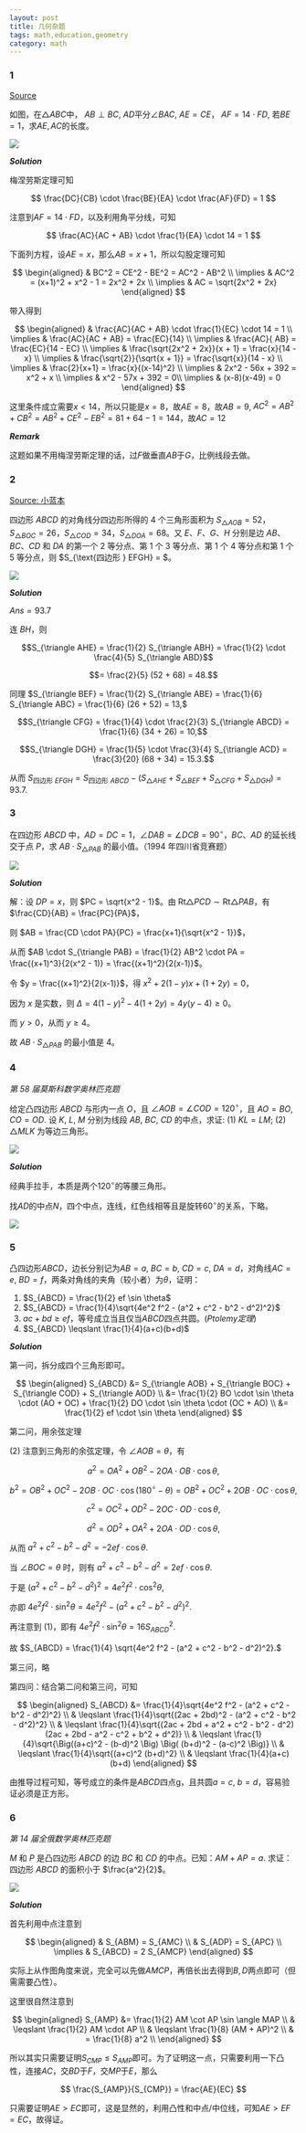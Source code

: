 ```yaml
---
layout: post 
title: 几何杂题
tags: math,education,geometry
category: math
---
```


### 1

[Source](https://www.bilibili.com/video/BV1Y9hGzXEYh/?spm_id_from=333.1365.list.card_archive.click&vd_source=2c3b1cf87d67c244536d57d4d5b68285)

如图，在$\triangle ABC$中， $AB \perp BC$, $AD$平分$\angle BAC$, $AE = CE$，
$AF = 14 \cdot FD$, 若$BE = 1$，求$AE, AC$的长度。

![](https://crsando.github.io/images/2025-08-05/A-001.png)

***Solution***

梅涅劳斯定理可知

$$
\frac{DC}{CB} \cdot \frac{BE}{EA} \cdot \frac{AF}{FD} = 1
$$

注意到$AF = 14 \cdot FD$，以及利用角平分线，可知

$$
    \frac{AC}{AC + AB} \cdot \frac{1}{EA} \cdot 14 = 1
$$

下面列方程，设$AE = x$，那么$AB  = x + 1$，所以勾股定理可知

$$
\begin{aligned}
    & BC^2 = CE^2 - BE^2 = AC^2 - AB^2 \\
    \implies & AC^2 = (x+1)^2 + x^2 - 1 = 2x^2 + 2x \\
    \implies & AC = \sqrt{2x^2 + 2x}
\end{aligned}
$$

带入得到

$$
\begin{aligned}
    & \frac{AC}{AC + AB} \cdot \frac{1}{EC} \cdot 14 = 1 \\
    \implies & \frac{AC}{AC + AB} = \frac{EC}{14} \\
    \implies & \frac{AC}{ AB} = \frac{EC}{14 - EC} \\
    \implies & \frac{\sqrt{2x^2 + 2x}}{x + 1} = \frac{x}{14 - x} \\
    \implies & \frac{\sqrt{2}}{\sqrt{x + 1}} = \frac{\sqrt{x}}{14 - x} \\
    \implies & \frac{2}{x+1} = \frac{x}{(x-14)^2} \\
    \implies & 2x^2 - 56x + 392 = x^2 + x \\
    \implies & x^2 - 57x + 392 = 0\\
    \implies & (x-8)(x-49) = 0
\end{aligned}
$$

这里条件成立需要$x < 14$，所以只能是$x = 8$，故$AE = 8$，故$AB = 9$, 
$AC^2 = AB^2 + CB^2 = AB^2 + CE^2 - EB^2 = 81 + 64 - 1 = 144$，故$AC = 12$

***Remark***

这题如果不用梅涅劳斯定理的话，过$F$做垂直$AB$于$G$，比例线段去做。

### 2

[Source: 小蓝本]()

四边形 $ABCD$ 的对角线分四边形所得的 4 个三角形面积为 $S_{\triangle AOB} = 52$，$S_{\triangle BOC} = 26$，$S_{\triangle COD} = 34$，$S_{\triangle DOA} = 68$。又 $E$、$F$、$G$、$H$ 分别是边 $AB$、$BC$、$CD$ 和 $DA$ 的第一个 $2$ 等分点、第 $1$ 个 $3$ 等分点、第 $1$ 个 $4$ 等分点和第 $1$ 个 $5$ 等分点，则 $S_{\text{四边形 } EFGH} = $。

![](https://crsando.github.io/images/2025-08-05/A-002.png)

***Solution***

$Ans = 93.7$ 

连 $BH$，则

$$S_{\triangle AHE} = \frac{1}{2} S_{\triangle ABH} = \frac{1}{2} \cdot \frac{4}{5} S_{\triangle ABD}$$

$$= \frac{2}{5} (52 + 68) = 48.$$

同理 $S_{\triangle BEF} = \frac{1}{2} S_{\triangle ABE} = \frac{1}{6} S_{\triangle ABC} = \frac{1}{6} (26 + 52) = 13,$

$$S_{\triangle CFG} = \frac{1}{4} \cdot \frac{2}{3} S_{\triangle ABCD} = \frac{1}{6} (34 + 26) = 10,$$

$$S_{\triangle DGH} = \frac{1}{5} \cdot \frac{3}{4} S_{\triangle ACD} = \frac{3}{20} (68 + 34) = 15.3.$$

从而 $S_{\text{四边形 } EFGH} = S_{\text{四边形 } ABCD} - (S_{\triangle AHE} + S_{\triangle BEF} + S_{\triangle CFG} + S_{\triangle DGH}) = 93.7.$

### 3

在四边形 $ABCD$ 中，$AD = DC = 1$，$\angle DAB = \angle DCB = 90^\circ$，$BC$、$AD$ 的延长线交于点 $P$，求 $AB \cdot S_{\triangle PAB}$ 的最小值。（1994 年四川省竞赛题）

![](https://crsando.github.io/images/2025-08-05/A-003.png)

***Solution***

解：设 $DP = x$，则 $PC = \sqrt{x^2 - 1}$。由 $\text{Rt} \triangle PCD \sim \text{Rt} \triangle PAB$，有 $\frac{CD}{AB} = \frac{PC}{PA}$，

则 $AB = \frac{CD \cdot PA}{PC} = \frac{x+1}{\sqrt{x^2 - 1}}$，

从而 $AB \cdot S_{\triangle PAB} = \frac{1}{2} AB^2 \cdot PA = \frac{(x+1)^3}{2(x^2 - 1)} = \frac{(x+1)^2}{2(x-1)}$。

令 $y = \frac{(x+1)^2}{2(x-1)}$，得 $x^2 + 2(1-y)x + (1+2y) = 0$，

因为 $x$ 是实数，则 $\Delta = 4(1-y)^2 - 4(1+2y) = 4y(y-4) \geq 0$。

而 $y > 0$，从而 $y \geq 4$。

故 $AB \cdot S_{\triangle PAB}$ 的最小值是 4。

### 4

*第 58 届莫斯科数学奥林匹克题*

给定凸四边形 $ABCD$ 与形内一点 $O$，且 $\angle AOB = \angle COD = 120^\circ$，且 $AO = BO$, $CO = OD$. 设 $K$, $L$, $M$ 分别为线段 $AB$, $BC$, $CD$ 的中点，求证: 
(1) $KL = LM$;
(2) $\triangle MLK$ 为等边三角形。 

![](https://crsando.github.io/images/2025-08-05/A-004.png)

***Solution***

经典手拉手，本质是两个$120^\circ$的等腰三角形。

找$AD$的中点$N$，四个中点，连线，红色线相等且是旋转$60^\circ$的关系，下略。

![](https://crsando.github.io/images/2025-08-05/A-004-Ans.png)

### 5

凸四边形$ABCD$，边长分别记为$AB = a$, $BC = b$, $CD = c$, $DA = d$，对角线$AC = e$, $BD = f$，两条对角线的夹角（较小者）为$\theta$，证明：

1. $S_{ABCD} = \frac{1}{2} ef \sin \theta$
2. $S_{ABCD} = \frac{1}{4}\sqrt{4e^2 f^2 - (a^2 + c^2 - b^2 - d^2)^2}$
3. $ac + bd \geqslant ef$，等号成立当且仅当$ABCD$四点共圆。(*Ptolemy定理*)
4. $S_{ABCD} \leqslant \frac{1}{4}(a+c)(b+d)$

***Solution***

第一问，拆分成四个三角形即可。

$$
\begin{aligned}
S_{ABCD} &= S_{\triangle AOB} + S_{\triangle BOC} + S_{\triangle COD} + S_{\triangle AOD} \\
&= \frac{1}{2} BO \cdot \sin \theta \cdot (AO + OC) + \frac{1}{2} DO \cdot \sin \theta \cdot (OC + AO) \\
&= \frac{1}{2} ef \cdot \sin \theta
\end{aligned}
$$

第二问，用余弦定理

(2) 注意到三角形的余弦定理，令 $\angle AOB = \theta$，有

$$a^2 = OA^2 + OB^2 - 2OA \cdot OB \cdot \cos \theta,$$

$$b^2 = OB^2 + OC^2 - 2OB \cdot OC \cdot \cos(180^\circ - \theta) = OB^2 + OC^2 + 2OB \cdot OC \cdot \cos \theta,$$

$$c^2 = OC^2 + OD^2 - 2OC \cdot OD \cdot \cos \theta,$$

$$d^2 = OD^2 + OA^2 + 2OA \cdot OD \cdot \cos \theta,$$

从而 $a^2 + c^2 - b^2 - d^2 = -2ef \cdot \cos \theta.$

当 $\angle BOC = \theta$ 时，则有 $a^2 + c^2 - b^2 - d^2 = 2ef \cdot \cos \theta.$

于是 $(a^2 + c^2 - b^2 - d^2)^2 = 4e^2f^2 \cdot \cos^2 \theta,$

亦即 $4e^2f^2 \cdot \sin^2 \theta = 4e^2f^2 - (a^2 + c^2 - b^2 - d^2)^2.$

再注意到 (1)，即有 $4e^2f^2 \cdot \sin^2 \theta = 16S^2_{ABCD}.$

故 $S_{ABCD} = \frac{1}{4} \sqrt{4e^2 f^2 - (a^2 + c^2 - b^2 - d^2)^2}.$

第三问，略

第四问：结合第二问和第三问，可知

$$
\begin{aligned}
    S_{ABCD} &= \frac{1}{4}\sqrt{4e^2 f^2 - (a^2 + c^2 - b^2 - d^2)^2} \\
        & \leqslant \frac{1}{4}\sqrt{(2ac + 2bd)^2 - (a^2 + c^2 - b^2 - d^2)^2} \\
        & \leqslant \frac{1}{4}\sqrt{(2ac + 2bd + a^2 + c^2 - b^2 - d^2)(2ac + 2bd - a^2 - c^2 + b^2 + d^2)} \\
        & \leqslant \frac{1}{4}\sqrt{\Big((a+c)^2 - (b-d)^2 \Big) \Big( (b+d)^2 - (a-c)^2 \Big)} \\
        & \leqslant \frac{1}{4}\sqrt{(a+c)^2 (b+d)^2} \\
        & \leqslant \frac{1}{4}(a+c)(b+d)
\end{aligned}
$$

由推导过程可知，等号成立的条件是$ABCD$四点g，且共圆$a = c$, $b = d$，容易验证必须是正方形。

### 6

*第 14 届全俄数学奥林匹克题*

$M$ 和 $P$ 是凸四边形 $ABCD$ 的边 $BC$ 和 $CD$ 的中点。已知：$AM + AP = a$. 求证：四边形 $ABCD$ 的面积小于 $\frac{a^2}{2}$。

![](https://crsando.github.io/images/2025-08-05/A-005-Ans.png)

***Solution***

首先利用中点注意到

$$
\begin{aligned}
    & S_{ABM} = S_{AMC} \\
    & S_{ADP} = S_{APC} \\
    \implies & S_{ABCD} = 2 S_{AMCP}
\end{aligned}
$$

实际上从作图角度来说，完全可以先做$AMCP$，再倍长出去得到$B,D$两点即可（但需需要凸性）。

这里很自然注意到

$$
\begin{aligned}
    S_{AMP} &= \frac{1}{2} AM \cot AP \sin \angle MAP \\
        & \leqslant  \frac{1}{2} AM \cdot AP \\
        & \leqslant  \frac{1}{8} (AM + AP)^2 \\
        & =  \frac{1}{8} a^2 \\
\end{aligned}
$$

所以其实只需要证明$S_{CMP} \leqslant S_{AMP}$即可。为了证明这一点，只需要利用一下凸性，连接$AC$，交$BD$于$F$，交$MP$于$E$，那么

$$
\frac{S_{AMP}}{S_{CMP}} = \frac{AE}{EC}
$$

只需要证明$AE > EC$即可，这是显然的，利用凸性和中点/中位线，可知$AE > EF = EC$，故得证。